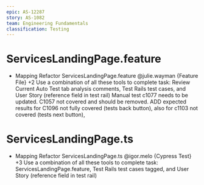 ```yaml
---
epic: AS-12287
story: AS-1082
team: Engineering Fundamentals
classification: Testing
---
```


# ServicesLandingPage.feature

- Mapping Refactor ServicesLandingPage.feature @julie.wayman {Feature File} +2
  Use a combination of all these tools to complete task: Review Current Auto Test tab analysis comments, Test Rails test cases, and User Story (reference field in test rail) 
  Manual test c1077 needs to be updated. C1057 not covered and should be removed. ADD expected results for C1096 not fully covered (tests back button), also for c1103 not covered (tests next button), 

# ServicesLandingPage.ts
- Mapping Refactor ServicesLandingPage.ts @igor.melo {Cypress Test} +3
  Use a combination of all these tools to complete task: ServicesLandingPage.feature, Test Rails test cases tagged, and User Story (reference field in test rail)